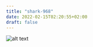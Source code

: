```yaml
---
title: "shark-968"
date: 2022-02-15T02:20:55+02:00
draft: false
---
```


![alt text](https://hugo-testing-sharks.ams3.digitaloceanspaces.com/whale.jpg "shark-968")

